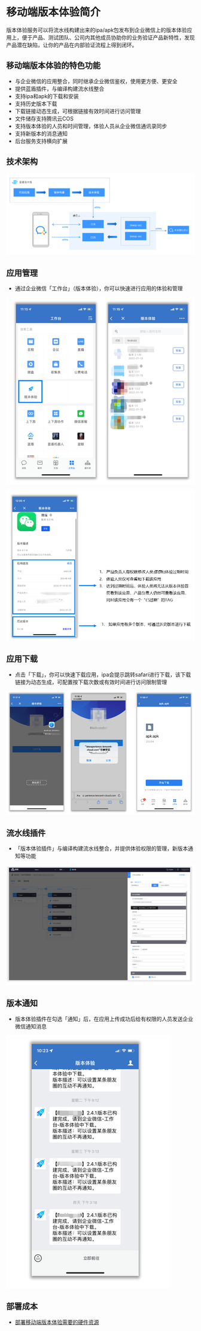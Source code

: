 # **移动端版本体验简介**
版本体验服务可以将流水线构建出来的ipa/apk包发布到企业微信上的版本体验应用上，便于产品、测试团队、公司内其他成员协助你的业务验证产品新特性，发现产品潜在缺陷，让你的产品在内部验证流程上得到闭环。

## **移动端版本体验的特色功能**
- 与企业微信的应用整合，同时继承企业微信鉴权，使用更方便、更安全
- 提供蓝盾插件，与编译构建流水线整合
- 支持ipa和apk的下载和安装
- 支持历史版本下载
- 下载链接动态生成，可根据链接有效时间进行访问管理
- 文件储存支持腾讯云COS
- 支持版本体验的人员和时间管理，体验人员从企业微信通讯录同步
- 支持新版本的消息通知
- 后台服务支持横向扩展


## **技术架构**
![](../../.gitbook/assets/image-client-experince-instructure.png)


## **应用管理**
- 通过企业微信「工作台」（版本体验），你可以快速进行应用的体验和管理

![](../../.gitbook/assets/image-client-experience-application-1.png)

![](../../.gitbook/assets/image-client-experience-application-2.png)


## **应用下载**
- 点击「下载」，你可以快速下载应用，ipa会提示跳转safari进行下载，该下载链接为动态生成，可配置按下载次数或有效时间进行访问限制管理

![](../../.gitbook/assets/image-client-experince-download.png)


## **流水线插件**
- 「版本体验插件」与编译构建流水线整合，并提供体验权限的管理，新版本通知等功能

![](../../.gitbook/assets/image-client-experince-plugin.png)


## **版本通知**
- 版本体验插件在勾选「通知」后，在应用上传成功后给有权限的人员发送企业微信通知消息

![](../../.gitbook/assets/image-client-experince-notification.png)

## **部署成本**
- [部署移动端版本体验需要的硬件资源](client-experience-cost.md)
